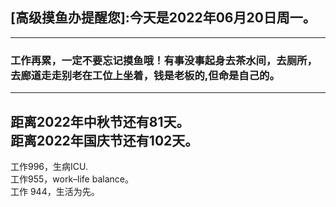 ## [高级摸鱼办提醒您]:今天是2022年06月20日周一。
---
### 工作再累，一定不要忘记摸鱼哦！有事没事起身去茶水间，去厕所，去廊道走走别老在工位上坐着，钱是老板的,但命是自己的。
---
距离2022年中秋节还有81天。  
距离2022年国庆节还有102天。  
---
工作996，生病ICU.  
工作955，work–life balance。  
工作 944，生活为先。
